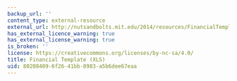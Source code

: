 ```yaml
---
backup_url: ''
content_type: external-resource
external_url: http://nutsandbolts.mit.edu/2014/resources/FinancialTemplate2013.xls
has_external_licence_warning: true
has_external_license_warning: true
is_broken: ''
license: https://creativecommons.org/licenses/by-nc-sa/4.0/
title: Financial Template (XLS)
uid: 80208409-6f26-41bb-8983-a5b6dee67eaa
---
```

